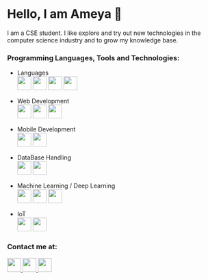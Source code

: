 # Hello, I am Ameya 👻

I am a CSE student. I like explore and try out new technologies in the computer science industry and to grow my knowledge base.

### Programming Languages, Tools and Technologies:
 - Languages </br>
    <img height="32" width="32" src="https://devicons.github.io/devicon/devicon.git/icons/c/c-original.svg"> <img height="32" width="32" src="https://devicons.github.io/devicon/devicon.git/icons/cplusplus/cplusplus-original.svg"> <img height="32" width="32" src="https://devicons.github.io/devicon/devicon.git/icons/javascript/javascript-original.svg"> <img height="32" width="32" src="https://devicons.github.io/devicon/devicon.git/icons/python/python-original.svg">

- Web Development </br>
    <img height="32" width="32" src="https://devicons.github.io/devicon/devicon.git/icons/html5/html5-original-wordmark.svg"> <img height="32" width="32" src="https://devicons.github.io/devicon/devicon.git/icons/css3/css3-original-wordmark.svg"> <img height="32" width="32" src="https://devicons.github.io/devicon/devicon.git/icons/django/django-original.svg">

- Mobile Development </br>
    <img height="32" width="32" src="https://www.vectorlogo.zone/logos/flutterio/flutterio-icon.svg"> <img height="32" width="32" src="https://www.vectorlogo.zone/logos/android/android-official.svg">

- DataBase Handling </br>
    <img height="32" width="32" src="https://devicons.github.io/devicon/devicon.git/icons/mongodb/mongodb-original-wordmark.svg"> <img height="32" width="32" src="https://devicons.github.io/devicon/devicon.git/icons/mysql/mysql-original-wordmark.svg">

- Machine Learning / Deep Learning </br>
     <img height="32" width="32" src="https://www.vectorlogo.zone/logos/tensorflow/tensorflow-icon.svg"> <img height="32" width="32" src="https://www.vectorlogo.zone/logos/pytorch/pytorch-icon.svg"> <img height="32" width="32" src="https://simpleicons.org/icons/keras.svg">

- IoT </br>
       <img height="32" width="32" src="https://www.vectorlogo.zone/logos/raspberrypi/raspberrypi-icon.svg"> <img height="32" width="32" src="https://www.vectorlogo.zone/logos/arduino/arduino-icon.svg"> 

### Contact me at:
<a href="https://www.linkedin.com/in/ameyakale/" > <img height="32" width="32" src="https://www.vectorlogo.zone/logos/linkedin/linkedin-icon.svg"> <a href="mailto:ameya.k.kale@gmail.com" > <img height="32" width="32" src="https://www.vectorlogo.zone/logos/gmail/gmail-tile.svg"> <a href="https://api.whatsapp.com/send?phone=+919284385789"> <img height="32" width="32" src="https://www.vectorlogo.zone/logos/whatsapp/whatsapp-tile.svg"> 







